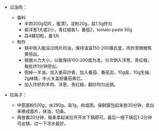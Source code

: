 - 过油肉：
  - 备料
    - 羊肉200g切片，蛋清1，淀粉20g，盐1.5g拌匀
    - 紫洋葱1大或2小，青红椒各1，番茄2，tomato paste 50g
    - 蒜4瓣切粒，姜3片
  - 制作
    - 锅中倒入能没过肉片的油，保持油温150-200摄氏度，肉炸至微微焦黄捞出。
    - 根据火力大小，以能保持150-200度为准，分次倒入洋葱、青红椒，每批炸1分钟捞出。
    - 倒掉一半油，加入姜蒜炒香，加入番茄、番茄泥、10g盐、10g生抽、2g味精，中火关盖把番茄煮烂。
    - 加入炸好的羊肉、洋葱、青红椒，翻炒均匀出锅。

- 拉条子：
  - 中筋面粉500g，水280g，盐1g，和成团。保鲜膜包起来放30分钟，拿出来擀成面片，抹油，切条。
  - 再放置20分钟，每条拿起来拉开开水下锅即可。最后一根下锅后1-2分钟可出锅，过一下凉水最好。
